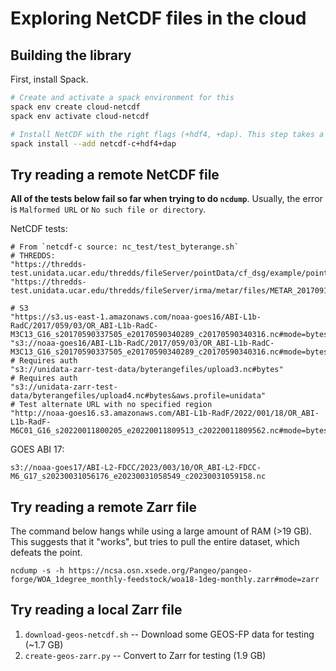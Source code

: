 # Exploring NetCDF files in the cloud

## Building the library

First, install Spack.

```bash
# Create and activate a spack environment for this
spack env create cloud-netcdf
spack env activate cloud-netcdf

# Install NetCDF with the right flags (+hdf4, +dap). This step takes a *while*
spack install --add netcdf-c+hdf4+dap
```

## Try reading a remote NetCDF file

**All of the tests below fail so far when trying to do `ncdump`**.
Usually, the error is `Malformed URL` or `No such file or directory`.

NetCDF tests:

```
# From `netcdf-c source: nc_test/test_byterange.sh`
# THREDDS:
"https://thredds-test.unidata.ucar.edu/thredds/fileServer/pointData/cf_dsg/example/point.nc#mode=bytes"
"https://thredds-test.unidata.ucar.edu/thredds/fileServer/irma/metar/files/METAR_20170910_0000.nc#bytes"

# S3
"https://s3.us-east-1.amazonaws.com/noaa-goes16/ABI-L1b-RadC/2017/059/03/OR_ABI-L1b-RadC-M3C13_G16_s20170590337505_e20170590340289_c20170590340316.nc#mode=bytes"
"s3://noaa-goes16/ABI-L1b-RadC/2017/059/03/OR_ABI-L1b-RadC-M3C13_G16_s20170590337505_e20170590340289_c20170590340316.nc#mode=bytes"
# Requires auth
"s3://unidata-zarr-test-data/byterangefiles/upload3.nc#bytes"
# Requires auth
"s3://unidata-zarr-test-data/byterangefiles/upload4.nc#bytes&aws.profile=unidata"
# Test alternate URL with no specified region
"http://noaa-goes16.s3.amazonaws.com/ABI-L1b-RadF/2022/001/18/OR_ABI-L1b-RadF-M6C01_G16_s20220011800205_e20220011809513_c20220011809562.nc#mode=bytes,s3"
```

GOES ABI 17:

```
s3://noaa-goes17/ABI-L2-FDCC/2023/003/10/OR_ABI-L2-FDCC-M6_G17_s20230031056176_e20230031058549_c20230031059158.nc
```

## Try reading a remote Zarr file

The command below hangs while using a large amount of RAM (>19 GB).
This suggests that it "works", but tries to pull the entire dataset, which defeats the point.

```
ncdump -s -h https://ncsa.osn.xsede.org/Pangeo/pangeo-forge/WOA_1degree_monthly-feedstock/woa18-1deg-monthly.zarr#mode=zarr
```

## Try reading a local Zarr file

1. `download-geos-netcdf.sh` -- Download some GEOS-FP data for testing (~1.7 GB)
2. `create-geos-zarr.py` -- Convert to Zarr for testing (1.9 GB)


